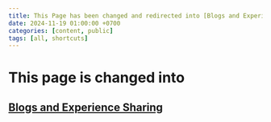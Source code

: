 ```yaml
---
title: This Page has been changed and redirected into [Blogs and Experience Sharing](https://sites.google.com/view/gjp-additionalinfo/home). 
date: 2024-11-19 01:00:00 +0700
categories: [content, public]
tags: [all, shortcuts]
---
```

 
# **This page is changed into** 
## **[Blogs and Experience Sharing](https://sites.google.com/view/gjp-additionalinfo/home)**
